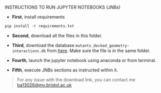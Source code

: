 INSTRUCTIONS TO RUN JUPYTER NOTEBOOKS (JNBs)

* __First__, install requirements

```python
pip install -r requirements.txt
```

* __Second__, download all the files in this folder.

* __Third__, download the database `mutants_docked_geometry-interactions.db` from [here]( https://drive.google.com/uc?id=1Lj0d4nqqFEPbh9ls_Szj5KgeNssqZZIb&export=download ). Make sure the file is in the same folder.

* __Fourth__, launch the jupyter notebook using anaconda or from terminal. 

* __Fifth__, execute JNBs sections as instructed within it.

> For any issue with the download link, you can contact me [ba13026@my.bristol.ac.uk](ba13026@my.bristol.ac.uk)